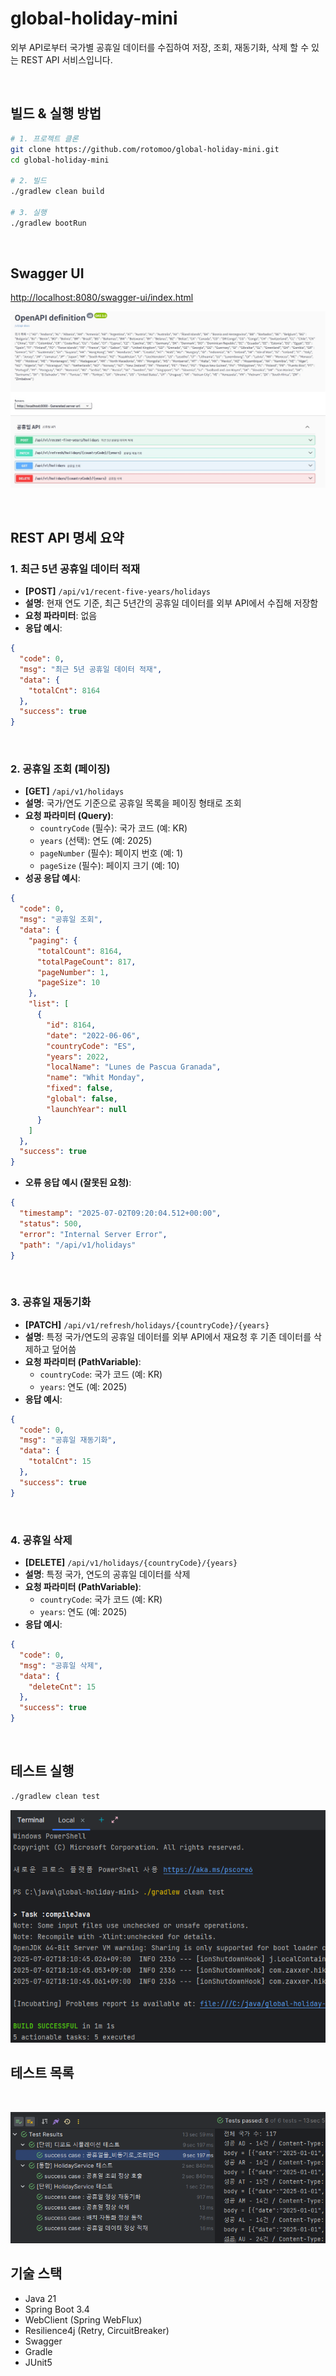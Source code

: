 # global-holiday-mini

외부 API로부터 국가별 공휴일 데이터를 수집하여 저장, 조회, 재동기화, 삭제 할 수 있는 REST API 서비스입니다.

<br>

## 빌드 & 실행 방법

```bash
# 1. 프로젝트 클론
git clone https://github.com/rotomoo/global-holiday-mini.git
cd global-holiday-mini

# 2. 빌드
./gradlew clean build

# 3. 실행
./gradlew bootRun
```

<br>

## Swagger UI

[http://localhost:8080/swagger-ui/index.html](http://localhost:8080/swagger-ui/index.html)

![swagger.jpg](image/swagger.jpg)

<br>

## REST API 명세 요약

### 1. 최근 5년 공휴일 데이터 적재

- **[POST]** `/api/v1/recent-five-years/holidays`
- **설명**: 현재 연도 기준, 최근 5년간의 공휴일 데이터를 외부 API에서 수집해 저장함
- **요청 파라미터**: 없음
- **응답 예시**:

```json
{
  "code": 0,
  "msg": "최근 5년 공휴일 데이터 적재",
  "data": {
    "totalCnt": 8164
  },
  "success": true
}
```

<br>

### 2. 공휴일 조회 (페이징)

- **[GET]** `/api/v1/holidays`
- **설명**: 국가/연도 기준으로 공휴일 목록을 페이징 형태로 조회
- **요청 파라미터 (Query)**:
    - `countryCode` (필수): 국가 코드 (예: KR)
    - `years` (선택): 연도 (예: 2025)
    - `pageNumber` (필수): 페이지 번호 (예: 1)
    - `pageSize` (필수): 페이지 크기 (예: 10)
- **성공 응답 예시**:

```json
{
  "code": 0,
  "msg": "공휴일 조회",
  "data": {
    "paging": {
      "totalCount": 8164,
      "totalPageCount": 817,
      "pageNumber": 1,
      "pageSize": 10
    },
    "list": [
      {
        "id": 8164,
        "date": "2022-06-06",
        "countryCode": "ES",
        "years": 2022,
        "localName": "Lunes de Pascua Granada",
        "name": "Whit Monday",
        "fixed": false,
        "global": false,
        "launchYear": null
      }
    ]
  },
  "success": true
}
```

- **오류 응답 예시 (잘못된 요청)**:

```json
{
  "timestamp": "2025-07-02T09:20:04.512+00:00",
  "status": 500,
  "error": "Internal Server Error",
  "path": "/api/v1/holidays"
}
```

<br>

### 3. 공휴일 재동기화

- **[PATCH]** `/api/v1/refresh/holidays/{countryCode}/{years}`
- **설명**: 특정 국가/연도의 공휴일 데이터를 외부 API에서 재요청 후 기존 데이터를 삭제하고 덮어씀
- **요청 파라미터 (PathVariable)**:
    - `countryCode`: 국가 코드 (예: KR)
    - `years`: 연도 (예: 2025)
- **응답 예시**:

```json
{
  "code": 0,
  "msg": "공휴일 재동기화",
  "data": {
    "totalCnt": 15
  },
  "success": true
}
```

<br>

### 4. 공휴일 삭제

- **[DELETE]** `/api/v1/holidays/{countryCode}/{years}`
- **설명**: 특정 국가, 연도의 공휴일 데이터를 삭제
- **요청 파라미터 (PathVariable)**:
    - `countryCode`: 국가 코드 (예: KR)
    - `years`: 연도 (예: 2025)
- **응답 예시**:

```json
{
  "code": 0,
  "msg": "공휴일 삭제",
  "data": {
    "deleteCnt": 15
  },
  "success": true
}
```

<br>

## 테스트 실행

```bash
./gradlew clean test
```

![test_success.png](image/test_success.png)

## 테스트 목록

<br>

![test_list.png](image/test_list.png)

## 기술 스택

- Java 21
- Spring Boot 3.4
- WebClient (Spring WebFlux)
- Resilience4j (Retry, CircuitBreaker)
- Swagger
- Gradle
- JUnit5